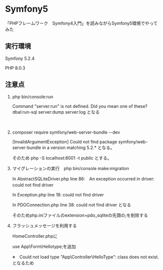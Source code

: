 # Symfony5
「PHPフレームワーク　Symfony4入門」を読みながらSymfony5環境でやってみた

## 実行環境
<p>Symfony 5.2.4</p>
<p>PHP  8.0.3</p>


## 注意点
<ol>
 <li> php bin/console:run</li>
 <p>Command "server:run" is not defined. 
 Did you mean one of these?
      dbal:run-sql
      server:dump
      server:log
  となる</p>
  
　<li>composer require symfony/web-server-bundle --dev</li>
  
  <p> [InvalidArgumentException]
  Could not find package symfony/web-server-bundle in a version matching 5.2.*
  となる。</p>
  <p>そのため
  php -S localhost:8001 -t public
  とする。</p>
  
   <li>マイグレーションの実行　php bin/console make:migration</li>
   <p>In AbstractSQLiteDriver.php line 86:　An exception occurred in driver: could not find driver　</p>
   <p>In Exception.php line 18:     could not find driver</p>
   <p>In PDOConnection.php line 38:     could not find driver となる</p>
   <p>そのためphp.iniファイルのextension=pdo_sqliteの先頭の;を削除する</p> 
   
   <li>フラッシュメッセージを利用する</li>
   <p>HomeController.phpに</p>
   <p>use App\Form\Hellotype;を追加</p>
   <p>※　Could not load type "App\Controller\HelloType": class does not exist.となるため</p>
 </ol>




